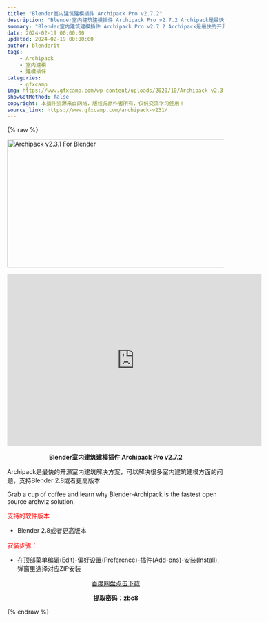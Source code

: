 ```yaml
---
title: "Blender室内建筑建模插件 Archipack Pro v2.7.2"
description: "Blender室内建筑建模插件 Archipack Pro v2.7.2 Archipack是最快的开源室内建筑解决方案，可以解决很多室内建筑建模方面的问题，支持Blender 2.8或者更高版本 G..."
summary: "Blender室内建筑建模插件 Archipack Pro v2.7.2 Archipack是最快的开源室内建筑解决方案，可以解决很多室内建筑建模方面的问题，支持Blender 2.8或者更高版本 G..."
date: 2024-02-19 00:00:00
updated: 2024-02-19 00:00:00
author: blenderit
tags: 
    - Archipack
    - 室内建模
    - 建模插件
categories:
    - gfxcamp
img: https://www.gfxcamp.com/wp-content/uploads/2020/10/Archipack-v2.3.1-For-Blender.jpg
showGetMethod: false
copyright: 本插件资源来自网络，版权归原作者所有，仅供交流学习使用！
source_link: https://www.gfxcamp.com/archipack-v231/
---
```


{% raw %}
<div><p><img decoding="async" class="aligncenter size-full wp-image-89673" src="https://www.gfxcamp.com/wp-content/uploads/2020/10/Archipack-v2.3.1-For-Blender.jpg" data-src="https://www.gfxcamp.com/wp-content/uploads/2020/10/Archipack-v2.3.1-For-Blender.jpg" alt="Archipack v2.3.1 For Blender" width="590" height="297" data-srcset="https://www.gfxcamp.com/wp-content/uploads/2020/10/Archipack-v2.3.1-For-Blender.jpg 590w, https://www.gfxcamp.com/wp-content/uploads/2020/10/Archipack-v2.3.1-For-Blender-150x76.jpg 150w, https://www.gfxcamp.com/wp-content/uploads/2020/10/Archipack-v2.3.1-For-Blender-160x81.jpg 160w, https://www.gfxcamp.com/wp-content/uploads/2020/10/Archipack-v2.3.1-For-Blender-487x245.jpg 487w" data-sizes="(max-width: 590px) 100vw, 590px"></p><p style="text-align: center;"><iframe loading="lazy" src="https://player.youku.com/embed/XNDkyNzQzNTY0OA==" width="590" height="400" frameborder="0" allowfullscreen="allowfullscreen"></iframe></p><p style="text-align: center;"><strong>Blender室内建筑建模插件 Archipack Pro v2.7.2</strong></p><p style="text-align: left;">Archipack是最快的开源室内建筑解决方案，可以解决很多室内建筑建模方面的问题，支持Blender 2.8或者更高版本</p><p style="text-align: left;">Grab a cup of coffee and learn why Blender-Archipack is the fastest open source archviz solution.</p><p><span style="color: #ff0000;">支持的软件版本</span></p><ul>
<li>Blender 2.8或者更高版本</li>
</ul><p><span style="color: #ff0000;">安装步骤：</span></p><ul>
<li>在顶部菜单编辑(Edit)-偏好设置(Preference)-插件(Add-ons)-安装(Install),弹窗里选择对应ZIP安装</li>
</ul><p style="text-align: center;"><a class="maxbutton-3 maxbutton maxbutton-baidu" target="_blank" rel="noopener" href="https://pan.baidu.com/s/1r0_kZpk9KEYzePPieBCqqA?pwd=zbc8"><span class="mb-text">百度网盘点击下载</span></a></p><p style="text-align: center;"><strong>提取密码：zbc8</strong></p></div>
<div style="display: none">gfxcamp</div>
{% endraw %}
